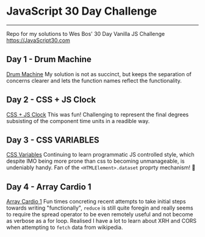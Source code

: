 # JavaScript 30 Day Challenge
---
Repo for my solutions to Wes Bos' 30 Day Vanilla JS Challenge https://JavaScript30.com

## Day 1 - Drum Machine
[Drum Machine](https://tristanmarsh.github.io/JavaScript-30-challenge/1-drum-machine/)
My solution is not as succinct, but keeps the separation of concerns clearer and lets the function names reflect the functionality.

## Day 2 - CSS + JS Clock
[CSS + JS Clock](https://tristanmarsh.github.io/JavaScript-30-challenge/2-clock/)
This was fun! Challenging to represent the final degrees subsisting of the component time units in a readible way.

## Day 3 - CSS VARIABLES
[CSS Variables](https://tristanmarsh.github.io/JavaScript-30-challenge/3-css-variables/)
Continuing to learn programmatic JS controlled style, which despite IMO being more prone than css to becoming unmanageable, is undeniably handy. Fan of the `<HTMLElement>.dataset` proprty mechanism! 👏

## Day 4 - Array Cardio 1
[Array Cardio 1](https://tristanmarsh.github.io/JavaScript-30-challenge/4-array-cardio-1/)
Fun times concreting recent attempts to take initial steps towards writing "functionally", `reduce` is still quite foregin and really seems to require the spread operator to be even remotely useful and not become as verbose as a for loop. Realised I have a lot to learn about XRH and CORS when attempting to `fetch` data from wikipedia.
